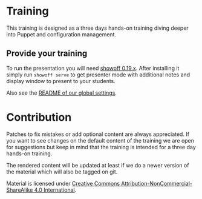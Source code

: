 # Training

This training is designed as a three days hands-on training diving deeper into Puppet and configuration management.

<!--
In addition to the sources you can find the rendered material on
[netways.github.io](https://netways.github.io/advanced-puppet-training)

* [Presentation](https://netways.github.io/advanced-puppet-training)
* [Handouts and Solutions](https://github.com/NETWAYS/advanced-puppet-training/releases)
-->

## Provide your training

To run the presentation you will need [showoff 0.19.x](https://rubygems.org/gems/showoff/versions/0.19.6).
After installing it simply run `showoff serve` to get presenter mode with additional notes
and display window to present to your students.

Also see the [README of our global settings](global/README.md).

# Contribution

Patches to fix mistakes or add optional content are always appreciated. If you want to see
changes on the default content of the training we are open for suggestions but keep in mind
that the training is intended for a three day hands-on training.

The rendered content will be updated at least if we do a newer version of the material which
will also be tagged on git.

Material is licensed under [Creative Commons Attribution-NonCommercial-ShareAlike 4.0 International](https://creativecommons.org/licenses/by-nc-sa/4.0/).
